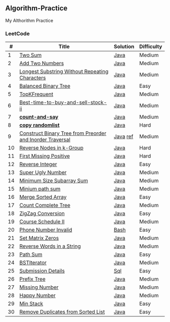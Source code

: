 ## Algorithm-Practice
My Althorithm Practice  


### LeetCode  

|#|Title|Solution|Difficulty|
| --- |---|---|---|
|1|[Two Sum](https://oj.leetcode.com/problems/two-sum/)|[Java](https://github.com/xu6148152/LeetCode-Practice/blob/master/LeetCodePractice%2Fapp%2Fsrc%2Fmain%2Fjava%2Fcom%2Fbinea%2Fwww%2Fleetcodepractice%2Falgorithm%2FTwoSum.java)|Medium|
|2|[Add Two Numbers](https://leetcode.com/problems/add-two-numbers/)|[Java](https://github.com/xu6148152/LeetCode-Practice/blob/master/LeetCodePractice%2Fapp%2Fsrc%2Fmain%2Fjava%2Fcom%2Fbinea%2Fwww%2Fleetcodepractice%2Falgorithm%2FAddTwoNumbers.java)|Medium|
|3|[Longest Substring Without Repeating Characters](https://leetcode.com/problems/longest-substring-without-repeating-characters/)|[Java](https://github.com/xu6148152/LeetCode-Practice/blob/master/LeetCodePractice%2Fapp%2Fsrc%2Fmain%2Fjava%2Fcom%2Fbinea%2Fwww%2Fleetcodepractice%2Falgorithm%2FLongestSubString.java)|Medium|
|4|[Balanced Binary Tree](https://leetcode.com/problems/balanced-binary-tree/)|[Java](https://github.com/xu6148152/LeetCode-Practice/blob/master/LeetCodePractice%2Fapp%2Fsrc%2Fmain%2Fjava%2Fcom%2Fbinea%2Fwww%2Fleetcodepractice%2Falgorithm%2FBalancedBinaryTree.java)|Easy|
|5|[TopKFrequent](https://leetcode.com/problems/top-k-frequent-elements/)|[Java](https://github.com/xu6148152/LeetCode-Practice/blob/master/LeetCodePractice%2Fapp%2Fsrc%2Fmain%2Fjava%2Fcom%2Fbinea%2Fwww%2Fleetcodepractice%2Falgorithm%2FTopKFrequent.java)|Medium|
|6|[Best-time-to-buy-and-sell-stock-ii](https://leetcode.com/problems/best-time-to-buy-and-sell-stock-ii/)|[Java](https://github.com/xu6148152/LeetCode-Practice/blob/master/LeetCodePractice%2Fapp%2Fsrc%2Fmain%2Fjava%2Fcom%2Fbinea%2Fwww%2Fleetcodepractice%2Falgorithm%2FBestTimeToBuyAndSellStockII.java)|Medium|
|7|[**count-and-say**](https://leetcode.com/problems/count-and-say/)|[Java](https://github.com/xu6148152/LeetCode-Practice/blob/master/LeetCodePractice%2Fapp%2Fsrc%2Fmain%2Fjava%2Fcom%2Fbinea%2Fwww%2Fleetcodepractice%2Falgorithm%2FCountAndSay.java)|Medium|
|8|[**copy randomlist**](https://leetcode.com/problems/copy-list-with-random-pointer/)|[Java](https://github.com/xu6148152/LeetCode-Practice/blob/master/LeetCodePractice%2Fapp%2Fsrc%2Fmain%2Fjava%2Fcom%2Fbinea%2Fwww%2Fleetcodepractice%2Falgorithm%2FCopyRandomList.java)|Hard|
|9|[Construct Binary Tree from Preorder and Inorder Traversal](https://leetcode.com/problems/construct-binary-tree-from-preorder-and-inorder-traversal/)|[Java](https://github.com/xu6148152/LeetCode-Practice/blob/master/LeetCodePractice%2Fapp%2Fsrc%2Fmain%2Fjava%2Fcom%2Fbinea%2Fwww%2Fleetcodepractice%2Falgorithm%2FBinaryTree.java) [ref](http://articles.leetcode.com/construct-binary-tree-from-inorder-and-preorder-postorder-traversal)|Medium|
|10|[Reverse Nodes in k-Group](https://leetcode.com/problems/reverse-nodes-in-k-group/)|[Java](https://github.com/xu6148152/LeetCode-Practice/blob/master/LeetCodePractice%2Fapp%2Fsrc%2Fmain%2Fjava%2Fcom%2Fbinea%2Fwww%2Fleetcodepractice%2Falgorithm%2FReverseKGroup.java)|Hard|
|11|[First Missing Positive](https://leetcode.com/problems/first-missing-positive/)|[Java](https://github.com/xu6148152/LeetCode-Practice/blob/master/LeetCodePractice%2Fapp%2Fsrc%2Fmain%2Fjava%2Fcom%2Fbinea%2Fwww%2Fleetcodepractice%2Falgorithm%2FFirstMissingPositive.java)|Hard|
|12|[Reverse Integer](https://leetcode.com/problems/reverse-integer/)|[Java](https://github.com/xu6148152/LeetCode-Practice/blob/master/LeetCodePractice%2Fapp%2Fsrc%2Fmain%2Fjava%2Fcom%2Fbinea%2Fwww%2Fleetcodepractice%2Falgorithm%2FReverseInteger.java)|Easy|
|13|[Super Ugly Number](https://leetcode.com/problems/super-ugly-number/)|[Java](https://github.com/xu6148152/LeetCode-Practice/blob/master/LeetCodePractice/app/src/main/java/com/binea/www/leetcodepractice/algorithm/SuperUglyNumber.java)|Medium|
|14|[Minimum Size Subarray Sum](https://leetcode.com/problems/minimum-size-subarray-sum/)|[Java](https://github.com/xu6148152/LeetCode-Practice/blob/master/LeetCodePractice/app/src/main/java/com/binea/www/leetcodepractice/algorithm/MinSubArrayLen.java)|Medium|  
|15|[Minium path sum](https://leetcode.com/problems/minimum-path-sum/)|[Java](https://github.com/xu6148152/LeetCode-Practice/blob/master/LeetCodePractice/app/src/main/java/com/binea/www/leetcodepractice/algorithm/MinPathSum.java)|Medium|  
|16|[Merge Sorted Array](https://leetcode.com/problems/merge-sorted-array/)|[Java](https://github.com/xu6148152/LeetCode-Practice/blob/master/LeetCodePractice/app/src/main/java/com/binea/www/leetcodepractice/algorithm/MergeSortedArray.java)|Easy|
|17|[Count Complete Tree](https://leetcode.com/problems/count-complete-tree-nodes/)|[Java](https://github.com/xu6148152/LeetCode-Practice/blob/master/LeetCodePractice/app/src/main/java/com/binea/www/leetcodepractice/algorithm/CountNodes.java)|Medium|
|18|[ZigZag Conversion](https://leetcode.com/problems/zigzag-conversion/)|[Java](https://github.com/xu6148152/LeetCode-Practice/blob/master/LeetCodePractice/app/src/main/java/com/binea/www/leetcodepractice/algorithm/ZigZagConversion.java)|Easy|
|19|[Course Schedule II](https://leetcode.com/problems/course-schedule-ii/)|[Java](https://github.com/xu6148152/LeetCode-Practice/blob/master/LeetCodePractice/app/src/main/java/com/binea/www/leetcodepractice/algorithm/CourseScheduleII.java)|Medium|
|20|[Phone Number Invalid](https://leetcode.com/problems/valid-phone-numbers/)|[Bash](https://github.com/xu6148152/LeetCode-Practice/blob/master/LeetCodePractice/app/src/main/java/com/binea/www/leetcodepractice/algorithm/PhoneNumberInvalid.sh)|Easy|
|21|[Set Matrix Zeros](https://leetcode.com/problems/set-matrix-zeroes/)|[Java](https://github.com/xu6148152/LeetCode-Practice/blob/master/LeetCodePractice/app/src/main/java/com/binea/www/leetcodepractice/algorithm/MatrixZeros.java)|Medium|
|22|[Reverse Words in a String](https://leetcode.com/problems/reverse-words-in-a-string/)|[Java](https://github.com/xu6148152/LeetCode-Practice/blob/master/LeetCodePractice/app/src/main/java/com/binea/www/leetcodepractice/algorithm/ReverseWords.java)|Medium|
|23|[Path Sum](https://leetcode.com/problems/path-sum/)|[Java](https://github.com/xu6148152/LeetCode-Practice/blob/master/LeetCodePractice/app/src/main/java/com/binea/www/leetcodepractice/algorithm/PathSum.java)|Easy|
|24|[BSTIterator](https://leetcode.com/problems/binary-search-tree-iterator/)|[Java](https://github.com/xu6148152/LeetCode-Practice/blob/master/LeetCodePractice/app/src/main/java/com/binea/www/leetcodepractice/algorithm/BSTIterator.java)|Medium|
|25|[Submission Details](https://leetcode.com/problems/duplicate-emails/)|[Sql](https://github.com/xu6148152/LeetCode-Practice/blob/master/LeetCodePractice/app/src/main/java/com/binea/www/leetcodepractice/algorithm/DuplicateEmails.sql)|Easy|
|26|[Prefix Tree](https://leetcode.com/problems/implement-trie-prefix-tree/)|[Java](https://github.com/xu6148152/LeetCode-Practice/blob/master/LeetCodePractice/app/src/main/java/com/binea/www/leetcodepractice/algorithm/PrefixTree.java)|Medium|
|27|[Missing Number](https://leetcode.com/problems/missing-number/)|[Java](https://github.com/xu6148152/LeetCode-Practice/blob/master/LeetCodePractice/app/src/main/java/com/binea/www/leetcodepractice/algorithm/MissingNumber.java)|Medium|
|28|[Happy Number](https://leetcode.com/problems/happy-number/)|[Java](https://github.com/xu6148152/LeetCode-Practice/blob/master/LeetCodePractice/app/src/main/java/com/binea/www/leetcodepractice/algorithm/HappyNumber.java)|Medium|
|29|[Min Stack](https://leetcode.com/problems/min-stack/)|[Java](https://github.com/xu6148152/LeetCode-Practice/blob/master/LeetCodePractice/app/src/main/java/com/binea/www/leetcodepractice/algorithm/MinStack.java)|Easy|
|30|[Remove Duplicates from Sorted List](https://leetcode.com/submissions/detail/64721423/)|[Java](https://github.com/xu6148152/LeetCode-Practice/blob/master/LeetCodePractice/app/src/main/java/com/binea/www/leetcodepractice/algorithm/DeleteDuplicates.java)|Easy|
